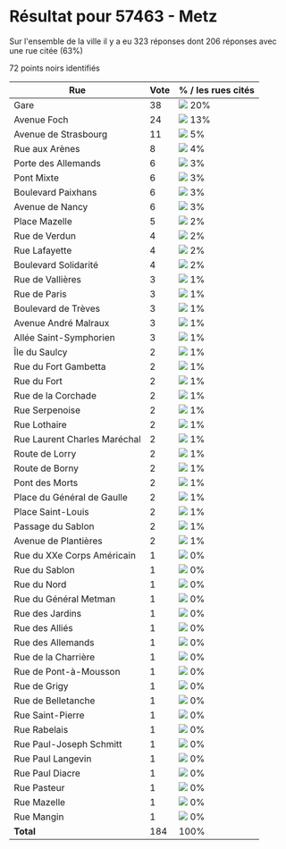 # Résultat pour 57463 - Metz

Sur l'ensemble de la ville il y a eu 323 réponses dont 206 réponses avec une rue citée (63%)

72 points noirs identifiés

| Rue | Vote | % / les rues cités|
|-----|------|-------------------|
| Gare | 38 | <img src="../../img/bar_20.gif" />&nbsp;20%|
| Avenue Foch | 24 | <img src="../../img/bar_13.gif" />&nbsp;13%|
| Avenue de Strasbourg | 11 | <img src="../../img/bar_5.gif" />&nbsp;5%|
| Rue aux Arènes | 8 | <img src="../../img/bar_4.gif" />&nbsp;4%|
| Porte des Allemands | 6 | <img src="../../img/bar_3.gif" />&nbsp;3%|
| Pont Mixte | 6 | <img src="../../img/bar_3.gif" />&nbsp;3%|
| Boulevard Paixhans | 6 | <img src="../../img/bar_3.gif" />&nbsp;3%|
| Avenue de Nancy | 6 | <img src="../../img/bar_3.gif" />&nbsp;3%|
| Place Mazelle | 5 | <img src="../../img/bar_2.gif" />&nbsp;2%|
| Rue de Verdun | 4 | <img src="../../img/bar_2.gif" />&nbsp;2%|
| Rue Lafayette | 4 | <img src="../../img/bar_2.gif" />&nbsp;2%|
| Boulevard Solidarité | 4 | <img src="../../img/bar_2.gif" />&nbsp;2%|
| Rue de Vallières | 3 | <img src="../../img/bar_1.gif" />&nbsp;1%|
| Rue de Paris | 3 | <img src="../../img/bar_1.gif" />&nbsp;1%|
| Boulevard de Trèves | 3 | <img src="../../img/bar_1.gif" />&nbsp;1%|
| Avenue André Malraux | 3 | <img src="../../img/bar_1.gif" />&nbsp;1%|
| Allée Saint-Symphorien | 3 | <img src="../../img/bar_1.gif" />&nbsp;1%|
| Île du Saulcy | 2 | <img src="../../img/bar_1.gif" />&nbsp;1%|
| Rue du Fort Gambetta | 2 | <img src="../../img/bar_1.gif" />&nbsp;1%|
| Rue du Fort | 2 | <img src="../../img/bar_1.gif" />&nbsp;1%|
| Rue de la Corchade | 2 | <img src="../../img/bar_1.gif" />&nbsp;1%|
| Rue Serpenoise | 2 | <img src="../../img/bar_1.gif" />&nbsp;1%|
| Rue Lothaire | 2 | <img src="../../img/bar_1.gif" />&nbsp;1%|
| Rue Laurent Charles Maréchal | 2 | <img src="../../img/bar_1.gif" />&nbsp;1%|
| Route de Lorry | 2 | <img src="../../img/bar_1.gif" />&nbsp;1%|
| Route de Borny | 2 | <img src="../../img/bar_1.gif" />&nbsp;1%|
| Pont des Morts | 2 | <img src="../../img/bar_1.gif" />&nbsp;1%|
| Place du Général de Gaulle | 2 | <img src="../../img/bar_1.gif" />&nbsp;1%|
| Place Saint-Louis | 2 | <img src="../../img/bar_1.gif" />&nbsp;1%|
| Passage du Sablon | 2 | <img src="../../img/bar_1.gif" />&nbsp;1%|
| Avenue de Plantières | 2 | <img src="../../img/bar_1.gif" />&nbsp;1%|
| Rue du XXe Corps Américain | 1 | <img src="../../img/bar_0.gif" />&nbsp;0%|
| Rue du Sablon | 1 | <img src="../../img/bar_0.gif" />&nbsp;0%|
| Rue du Nord | 1 | <img src="../../img/bar_0.gif" />&nbsp;0%|
| Rue du Général Metman | 1 | <img src="../../img/bar_0.gif" />&nbsp;0%|
| Rue des Jardins | 1 | <img src="../../img/bar_0.gif" />&nbsp;0%|
| Rue des Alliés | 1 | <img src="../../img/bar_0.gif" />&nbsp;0%|
| Rue des Allemands | 1 | <img src="../../img/bar_0.gif" />&nbsp;0%|
| Rue de la Charrière | 1 | <img src="../../img/bar_0.gif" />&nbsp;0%|
| Rue de Pont-à-Mousson | 1 | <img src="../../img/bar_0.gif" />&nbsp;0%|
| Rue de Grigy | 1 | <img src="../../img/bar_0.gif" />&nbsp;0%|
| Rue de Belletanche | 1 | <img src="../../img/bar_0.gif" />&nbsp;0%|
| Rue Saint-Pierre | 1 | <img src="../../img/bar_0.gif" />&nbsp;0%|
| Rue Rabelais | 1 | <img src="../../img/bar_0.gif" />&nbsp;0%|
| Rue Paul-Joseph Schmitt | 1 | <img src="../../img/bar_0.gif" />&nbsp;0%|
| Rue Paul Langevin | 1 | <img src="../../img/bar_0.gif" />&nbsp;0%|
| Rue Paul Diacre | 1 | <img src="../../img/bar_0.gif" />&nbsp;0%|
| Rue Pasteur | 1 | <img src="../../img/bar_0.gif" />&nbsp;0%|
| Rue Mazelle | 1 | <img src="../../img/bar_0.gif" />&nbsp;0%|
| Rue Mangin | 1 | <img src="../../img/bar_0.gif" />&nbsp;0%|
| **Total** | 184 | 100%|
